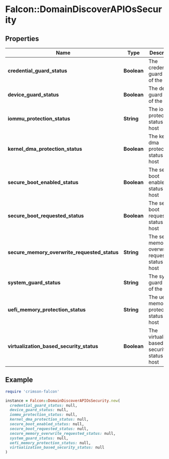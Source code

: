# Falcon::DomainDiscoverAPIOsSecurity

## Properties

| Name | Type | Description | Notes |
| ---- | ---- | ----------- | ----- |
| **credential_guard_status** | **Boolean** | The credential guard status of the host | [optional] |
| **device_guard_status** | **Boolean** | The device guard status of the host | [optional] |
| **iommu_protection_status** | **String** | The iommu protection status of the host | [optional] |
| **kernel_dma_protection_status** | **Boolean** | The kernel dma protection status of the host | [optional] |
| **secure_boot_enabled_status** | **Boolean** | The secure boot enabled status of the host | [optional] |
| **secure_boot_requested_status** | **Boolean** | The secure boot requested status of the host | [optional] |
| **secure_memory_overwrite_requested_status** | **String** | The secure memory overwrite requested status of the host | [optional] |
| **system_guard_status** | **String** | The system guard status of the host | [optional] |
| **uefi_memory_protection_status** | **String** | The uefi memory protection status of the host | [optional] |
| **virtualization_based_security_status** | **Boolean** | The virtualization based security status of the host | [optional] |

## Example

```ruby
require 'crimson-falcon'

instance = Falcon::DomainDiscoverAPIOsSecurity.new(
  credential_guard_status: null,
  device_guard_status: null,
  iommu_protection_status: null,
  kernel_dma_protection_status: null,
  secure_boot_enabled_status: null,
  secure_boot_requested_status: null,
  secure_memory_overwrite_requested_status: null,
  system_guard_status: null,
  uefi_memory_protection_status: null,
  virtualization_based_security_status: null
)
```


